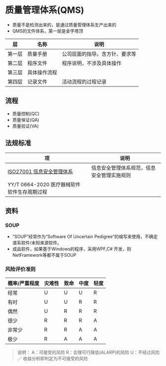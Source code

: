 # 质量管理体系(QMS)
* 质量不是检测出来的，是通过质量管理体系生产出来的
* QMS的文件体系，第一层是金字塔顶

| 层 | 名称 | 说明 |
| :-: | - | - |
| 第一层 | 质量手册 | 公司层面的指导。含方针、要求等 |
| 第二层 | 程序文件 | 程序说明，不涉及具体操作 |
| 第三层 | 具体操作流程 |  |
| 第四层 | 记录文件 | 活动流程的过程记录 |

## 流程
* 质量控制(QC)
* 质量保证(QA)
* 质量验证(VA)

## 法规标准
| 项 | 说明 |
| - | - |
| [ISO27001 信息安全管理体系](https://www.secrss.com/articles/18682) | 信息安全管理体系规范，信息安全管理实施规则 |
| YY/T 0664-2020 医疗器械软件 软件生存周期过程 |  |

## 资料
### SOUP
* “SOUP”经常作为“Software Of Uncertain Pedigree”的缩写来使用，不确定谱系软件/未知来源软件。
* 成品软件，如果基于Windows的程序，采用WPF,C# 开发，则NetFramework等都不属于SOUP

### 风险评价准则
| 概率/严重程度	| 灾难性 | 致命 | 中度 | 轻度 |
| - | - | - | - | - |
| 经常 | U | U | U | R |
| 有时 | U | U | R | R |
| 偶然 | U | R | R | R |
| 很少 | R | R | R | A |
| 非常少 | R | R | A | A |
| 极少 | R | A | A | A |

>说明：
A：可接受的风险
R：合理可行降低(ALARP)的风险
U：不经过风险／ 收益分析即判定为不可接受的风险
